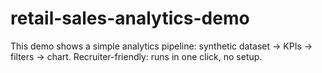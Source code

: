 # retail-sales-analytics-demo
This demo shows a simple analytics pipeline: synthetic dataset → KPIs → filters → chart. Recruiter-friendly: runs in one click, no setup.
